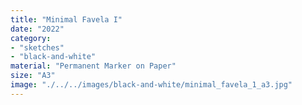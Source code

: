 ```yaml
---
title: "Minimal Favela I"
date: "2022"
category: 
- "sketches"
- "black-and-white"
material: "Permanent Marker on Paper"
size: "A3"
image: "./../../images/black-and-white/minimal_favela_1_a3.jpg"
---
```




